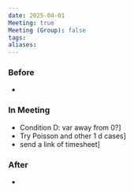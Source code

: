 ```yaml
---
date: 2025-04-01
Meeting: true
Meeting (Group): false
tags: 
aliases:
---
```


### Before
- 

### In Meeting
- Condition D: var away from 0?]
- Try Poisson and other 1 d cases]
- send a link of timesheet]

### After
- 